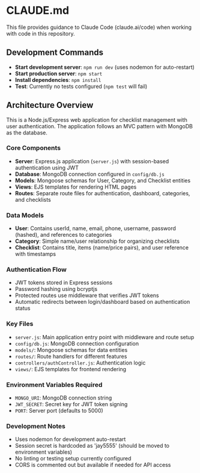 # CLAUDE.md

This file provides guidance to Claude Code (claude.ai/code) when working with code in this repository.

## Development Commands

- **Start development server**: `npm run dev` (uses nodemon for auto-restart)
- **Start production server**: `npm start`
- **Install dependencies**: `npm install`
- **Test**: Currently no tests configured (`npm test` will fail)

## Architecture Overview

This is a Node.js/Express web application for checklist management with user authentication. The application follows an MVC pattern with MongoDB as the database.

### Core Components

- **Server**: Express.js application (`server.js`) with session-based authentication using JWT
- **Database**: MongoDB connection configured in `config/db.js`
- **Models**: Mongoose schemas for User, Category, and Checklist entities
- **Views**: EJS templates for rendering HTML pages
- **Routes**: Separate route files for authentication, dashboard, categories, and checklists

### Data Models

- **User**: Contains userId, name, email, phone, username, password (hashed), and references to categories
- **Category**: Simple name/user relationship for organizing checklists
- **Checklist**: Contains title, items (name/price pairs), and user reference with timestamps

### Authentication Flow

- JWT tokens stored in Express sessions
- Password hashing using bcryptjs
- Protected routes use middleware that verifies JWT tokens
- Automatic redirects between login/dashboard based on authentication status

### Key Files

- `server.js`: Main application entry point with middleware and route setup
- `config/db.js`: MongoDB connection configuration
- `models/`: Mongoose schemas for data entities
- `routes/`: Route handlers for different features
- `controllers/authController.js`: Authentication logic
- `views/`: EJS templates for frontend rendering

### Environment Variables Required

- `MONGO_URI`: MongoDB connection string
- `JWT_SECRET`: Secret key for JWT token signing
- `PORT`: Server port (defaults to 5000)

### Development Notes

- Uses nodemon for development auto-restart
- Session secret is hardcoded as 'jay5555' (should be moved to environment variables)
- No linting or testing setup currently configured
- CORS is commented out but available if needed for API access